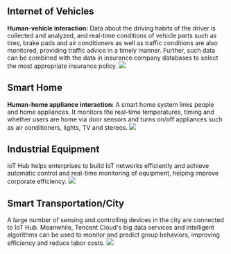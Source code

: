 [//]: # (chinagitpath:XXXXX)

## Internet of Vehicles
**Human-vehicle interaction:** Data about the driving habits of the driver is collected and analyzed, and real-time conditions of vehicle parts such as tires, brake pads and air conditioners as well as traffic conditions are also monitored, providing traffic advice in a timely manner. Further, such data can be combined with the data in insurance company databases to select the most appropriate insurance policy.
![](//mc.qcloudimg.com/static/img/82588f952a68ce7afa33119c5f763dd0/image.png)

## Smart Home
**Human-home appliance interaction:** A smart home system links people and home appliances. It monitors the real-time temperatures, timing and whether users are home via door sensors and turns on/off appliances such as air conditioners, lights, TV and stereos.
![](//mc.qcloudimg.com/static/img/13be612b9b835e73b5772d023264a9bb/image.png)
## Industrial Equipment
IoT Hub helps enterprises to build IoT networks efficiently and achieve automatic control and real-time monitoring of equipment, helping improve corporate efficiency.
![](//mc.qcloudimg.com/static/img/4da3487a2a3b9602c2f716aff80dbd60/image.png)

## Smart Transportation/City
A large number of sensing and controlling devices in the city are connected to IoT Hub. Meanwhile, Tencent Cloud's big data services and intelligent algorithms can be used to monitor and predict group behaviors, improving efficiency and reduce labor costs.
![](//mc.qcloudimg.com/static/img/7e6eb364469873f2354d6cc1c13e2668/image.png)


